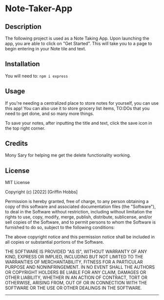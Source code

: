 # Note-Taker-App
## Description

The following project is used as a Note Taking App. Upon launching the app, you are able to click on "Get Started". This will take you to a page to begin entering in your Note tile and text.

## Installation

You will need to:
`npm i express`

## Usage

If you're needing a centralized place to store notes for yourself, you can use this app! You can also use it to store grocery list items, TO:DOs that you need to get done, and so many more things.

To save your notes, after inputting the title and text, click the save icon in the top right corner.

## Credits

Mony Sary for helping me get the delete functionality working.

## License

MIT License

Copyright (c) [2022] [Griffin Hobbs]

Permission is hereby granted, free of charge, to any person obtaining a copy
of this software and associated documentation files (the "Software"), to deal
in the Software without restriction, including without limitation the rights
to use, copy, modify, merge, publish, distribute, sublicense, and/or sell
copies of the Software, and to permit persons to whom the Software is
furnished to do so, subject to the following conditions:

The above copyright notice and this permission notice shall be included in all
copies or substantial portions of the Software.

THE SOFTWARE IS PROVIDED "AS IS", WITHOUT WARRANTY OF ANY KIND, EXPRESS OR
IMPLIED, INCLUDING BUT NOT LIMITED TO THE WARRANTIES OF MERCHANTABILITY,
FITNESS FOR A PARTICULAR PURPOSE AND NONINFRINGEMENT. IN NO EVENT SHALL THE
AUTHORS OR COPYRIGHT HOLDERS BE LIABLE FOR ANY CLAIM, DAMAGES OR OTHER
LIABILITY, WHETHER IN AN ACTION OF CONTRACT, TORT OR OTHERWISE, ARISING FROM,
OUT OF OR IN CONNECTION WITH THE SOFTWARE OR THE USE OR OTHER DEALINGS IN THE
SOFTWARE.

---